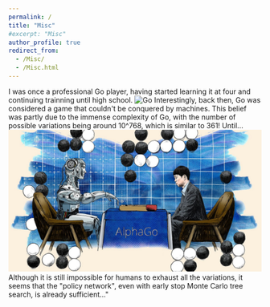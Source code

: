 ```yaml
---
permalink: /
title: "Misc"
#excerpt: "Misc"
author_profile: true
redirect_from: 
  - /Misc/
  - /Misc.html
---
```

I was once a professional Go player, having started learning it at four and continuing trainning until high school. 
<img src="Go.png" alt="Go">
Interestingly, back then, Go was considered a game that couldn't be conquered by machines. This belief was partly due to the immense complexity of Go, with the number of possible variations being around 
10^768, which is  similar to 361!
Until...
<img src="Alpha_Go.png" alt="Alpha Go">
Although it is still impossible for humans to exhaust all the variations, it seems that the "policy network", 
even with early stop Monte Carlo tree search, is already sufficient..."
